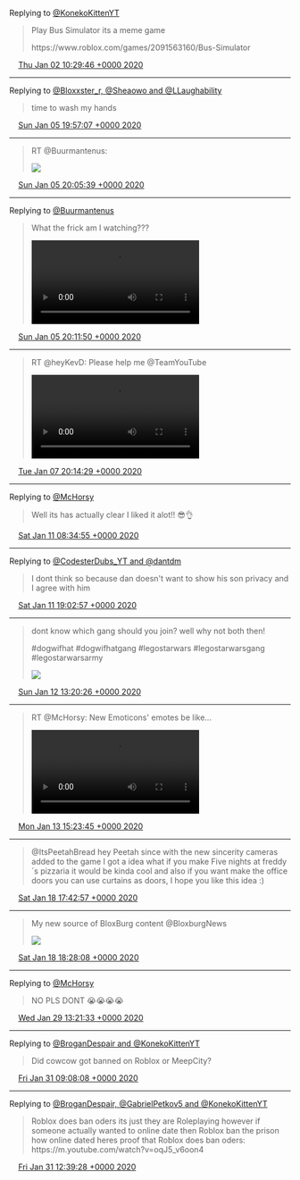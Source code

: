 Replying to [@KonekoKittenYT](https://twitter.com/KonekoKittenYT/status/1212572168661487616)

> Play Bus Simulator its a meme game  
>   
> https://www\.roblox\.com/games/2091563160/Bus\-Simulator

<img src="../../media/tweet.ico" width="12" /> [Thu Jan 02 10:29:46 +0000 2020](https://twitter.com/ABFanboy06/status/1212682388423266305)

----

Replying to [@Bloxxster\_r, @Sheaowo and @LLaughability](https://twitter.com/_bloxxster_r/status/1213870105274331137)

> time to wash my hands

<img src="../../media/tweet.ico" width="12" /> [Sun Jan 05 19:57:07 +0000 2020](https://twitter.com/ABFanboy06/status/1213912329949200384)

----

> RT @Buurmantenus: 
> 
> ![](../../media/1213914478200459268-ENTZGbJWkAELJ2r.png)

<img src="../../media/tweet.ico" width="12" /> [Sun Jan 05 20:05:39 +0000 2020](https://twitter.com/ABFanboy06/status/1213914478200459268)

----

Replying to [@Buurmantenus](https://twitter.com/Buurmantenus/status/1197576216506781696)

> What the frick am I watching??? 
> 
> <video controls><source src="../../media/1213916031388913664-ENiyMNhX0AA7_zH.mp4">Your browser does not support the video tag.</video>

<img src="../../media/tweet.ico" width="12" /> [Sun Jan 05 20:11:50 +0000 2020](https://twitter.com/ABFanboy06/status/1213916031388913664)

----

> RT @heyKevD: Please help me @TeamYouTube 
> 
> <video controls><source src="../../media/1214641474807222275-iBVSYZvr047wRr6z.mp4">Your browser does not support the video tag.</video>

<img src="../../media/tweet.ico" width="12" /> [Tue Jan 07 20:14:29 +0000 2020](https://twitter.com/ABFanboy06/status/1214641474807222275)

----

Replying to [@McHorsy](https://twitter.com/McHorsy/status/1215724748254142466)

> Well its has actually clear I liked it alot\!\! 😎👌

<img src="../../media/tweet.ico" width="12" /> [Sat Jan 11 08:34:55 +0000 2020](https://twitter.com/ABFanboy06/status/1215914974306062344)

----

Replying to [@CodesterDubs\_YT and @dantdm](https://twitter.com/Codey_FR/status/1212766112183656448)

> I dont think so because dan doesn't want to show his son privacy and I agree with him

<img src="../../media/tweet.ico" width="12" /> [Sat Jan 11 19:02:57 +0000 2020](https://twitter.com/ABFanboy06/status/1216073026556612610)

----

> dont know which gang should you join? well why not both then\!  
>   
> \#dogwifhat \#dogwifhatgang \#legostarwars \#legostarwarsgang \#legostarwarsarmy 
> 
> ![](../../media/1216349217343639554-EOFXKfZXUAAged1.png)

<img src="../../media/tweet.ico" width="12" /> [Sun Jan 12 13:20:26 +0000 2020](https://twitter.com/ABFanboy06/status/1216349217343639554)

----

> RT @McHorsy: New Emoticons' emotes be like\.\.\. 
> 
> <video controls><source src="../../media/1216742636515708935-nh8Nxy_R46Ce7MrV.mp4">Your browser does not support the video tag.</video>

<img src="../../media/tweet.ico" width="12" /> [Mon Jan 13 15:23:45 +0000 2020](https://twitter.com/ABFanboy06/status/1216742636515708935)

----

> @ItsPeetahBread hey Peetah since with the new sincerity cameras added to the game I got a idea what if you make Five nights at freddy´s pizzaria it would be kinda cool and also if  you want make the office doors you can use curtains as doors, I hope you like this idea :\)

<img src="../../media/tweet.ico" width="12" /> [Sat Jan 18 17:42:57 +0000 2020](https://twitter.com/ABFanboy06/status/1218589609908756480)

----

> My new source of BloxBurg content @BloxburgNews 
> 
> ![](../../media/1218600979907694592-EOlXINqX0AECpf5.png)

<img src="../../media/tweet.ico" width="12" /> [Sat Jan 18 18:28:08 +0000 2020](https://twitter.com/ABFanboy06/status/1218600979907694592)

----

Replying to [@McHorsy](https://twitter.com/McHorsy/status/1222233733408985091)

> NO PLS DONT 😭😭😭😭

<img src="../../media/tweet.ico" width="12" /> [Wed Jan 29 13:21:33 +0000 2020](https://twitter.com/ABFanboy06/status/1222510092559495178)

----

Replying to [@BroganDespair and @KonekoKittenYT](https://twitter.com/BroganDespair/status/1223069339496206343)

> Did cowcow got banned on Roblox or MeepCity?

<img src="../../media/tweet.ico" width="12" /> [Fri Jan 31 09:08:08 +0000 2020](https://twitter.com/ABFanboy06/status/1223171094116470784)

----

Replying to [@BroganDespair, @GabrielPetkov5 and @KonekoKittenYT](https://twitter.com/BroganDespair/status/1223206586312773635)

> Roblox does ban oders its just they are Roleplaying however if someone actually wanted to online date then Roblox ban the prison how online dated heres proof that Roblox does ban oders:  
> https://m\.youtube\.com/watch?v\=oqJ5\_v6oon4

<img src="../../media/tweet.ico" width="12" /> [Fri Jan 31 12:39:28 +0000 2020](https://twitter.com/ABFanboy06/status/1223224275626332161)
